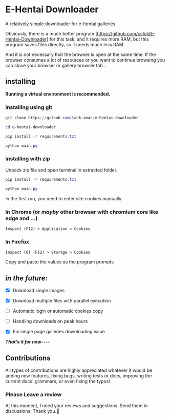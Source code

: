# E-Hentai Downloader

A relatively simple downloader for e-hentai galleries

Obviously, there is a much better program [https://github.com/ccloli/E-Hentai-Downloader] for this task, and it requires more RAM, but this program saves files directly, so it needs much less RAM.

And it is not necessary that the browser is open at the same time. If the browser consumes a lot of resources or you want to continue browsing you can close your browser or gallery browser tab .

## installing

**Running a virtual environment is recommended.**

### installing using git

``` ps1
git clone https://github.com/tank-sman/e-hentai-downloader

cd e-hentai-downloader

pip install -r requirements.txt

python main.py
```

### installing with zip

Unpack zip file and open terminal in extracted folder.

``` ps1
pip install -r requirements.txt

python main.py
```

In the first run, you need to enter site cookies manually

### In Chrome (or _mayby_ other browser with chromium core like edge and ...)

``` Inspect (F12) > Application > Cookies ```

### In Firefox

``` Inspect (Q) (F12) > Storage > Cookies ```

Copy and paste the values as the program prompts

## ***in the future:***

- [x] Download single images

- [x] Download multiple files with parallel execution

- [ ] Automatic login or automatic cookies copy

- [ ] Handling downloads on peak hours

- [x] Fix single page galleries downloading issue

***That's it for now----***

## Contributions

All types of contributions are highly appreciated whatever it would be adding new features, fixing bugs, writing tests or docs, improving the current docs' grammars, or even fixing the typos!

### Please Leave a review

At this moment, I need your reviews and suggestions. Send them in discussions. Thank you.💖
